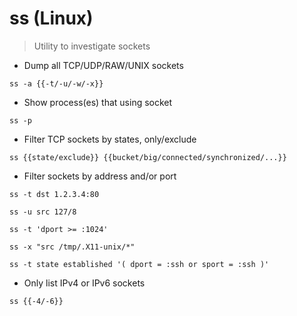 # ss (Linux)

> Utility to investigate sockets

- Dump all TCP/UDP/RAW/UNIX sockets

`ss -a {{-t/-u/-w/-x}}`

- Show process(es) that using socket

`ss -p`

- Filter TCP sockets by states, only/exclude

`ss {{state/exclude}} {{bucket/big/connected/synchronized/...}}`

- Filter sockets by address and/or port

`ss -t dst 1.2.3.4:80`

`ss -u src 127/8`

`ss -t 'dport >= :1024'`

`ss -x "src /tmp/.X11-unix/*"`

`ss -t state established '( dport = :ssh or sport = :ssh )'`

- Only list IPv4 or IPv6 sockets

`ss {{-4/-6}}`
